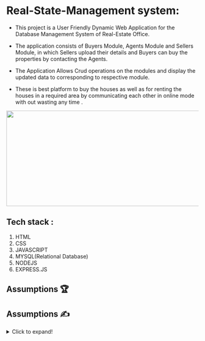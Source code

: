 ﻿# Real-State-Management system:
 
- This project is a User Friendly Dynamic Web Application for the Database Management System of Real-Estate Office.
 
- The application consists of Buyers Module, Agents Module and Sellers Module, in which Sellers  upload their details and Buyers can buy the properties by contacting the Agents.

- The Application Allows Crud operations on the modules and display 
        the updated data to corresponding to respective module.

- These is best platform to buy the houses as well as for renting the houses in a required area by communicating each other in online mode with out wasting any time .

<p align="center">
  <img width="750" height="250" src="https://content.usaa.com/mcontent/static_assets/Media/real-estate-rern-vid-teaser.gif?cacheid=3092709742_p">
</p>


## Tech stack :
1. HTML
2. CSS
3. JAVASCRIPT
4. MYSQL(Relational Database)
5. NODEJS
6. EXPRESS.JS

## Assumptions 🏆
## Assumptions ✍️
<details>
  <summary>Click to expand!</summary>
 In this project, me and team mates assumed as:
* [x] Every property must be associated with an agent.
* [x] A property can either be for rent or sale but not both.
* [x] Sales are updated only when a successful deal is made.
* [x] Only one agent can manage a property.
* [x] Each buyer is associated with an agent to buy/see the property.
* [x] A property is owned/purchased by a single person(No partnership).


## Features and Functionalities:
1) Overview of HOME PAGE we can Login in both ways : LogIn as Agent and LogIn as Officer
![image](https://user-images.githubusercontent.com/64728560/228339357-508d3061-94f5-40b4-98c1-6b0be132605f.png)

## Login as Agents :

1) Property details of a particular Agent:
![image](https://user-images.githubusercontent.com/64728560/228339712-9d19c67c-b426-4e92-a010-0acd9ea680cb.png)

2) Properties that are Sold/Rented by an Agent:
![image](https://user-images.githubusercontent.com/64728560/228345806-123ce443-6d6f-4e78-ba5c-d4a29a954493.png)

3) An Agent can update the Properties  whether it is available as OPEN/CLOSE at that particular time:
![image](https://user-images.githubusercontent.com/64728560/228346240-960a5cf6-e8e0-4269-83de-39c83fecafa6.png)

## Login as Officer:
1) Login as OFFICE 
![image](https://user-images.githubusercontent.com/64728560/228352611-972f35fe-2641-4836-a2c3-090848b56c77.png)

2) Officer can view agent profiles
![image](https://user-images.githubusercontent.com/64728560/228352688-9fad520c-a487-4999-aa35-27696ec931ed.png)

3) Officer can view the total sold and rented houses that are stored in an agent profile
![image](https://user-images.githubusercontent.com/64728560/228352783-fcc6530b-0158-4e06-ba90-5a1a09befe7d.png)

4)Officer can add to  an agent as well as property
![image](https://user-images.githubusercontent.com/64728560/228354073-3b12091a-2bfe-41fe-bce2-76860e279158.png)

## Project's Table of Contents ✍️
<details>
  <summary>Click to expand!</summary>
  
1. Problem statement
2. Import Libraries and Data
3. Handling Missing Values
4. Data Analysis and Visualization
5. Outlier Detection
6. Check for Rare Categories
7. Categorical Variables Encoding
8. Dataset Splitting
9. Modeling and Parameter Optimization
10. Feature Importance
11. Results






